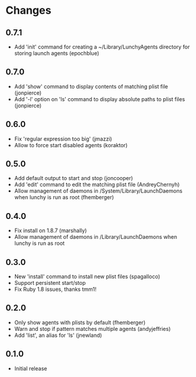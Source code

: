 Changes
================

0.7.1
----

- Add 'init' command for creating a ~/Library/LunchyAgents directory for storing launch agents (epochblue)

0.7.0
----

- Add 'show' command to display contents of matching plist file (jonpierce)
- Add '-l' option on 'ls' command to display absolute paths to plist files (jonpierce)

0.6.0
----

- Fix 'regular expression too big' (jmazzi)
- Allow to force start disabled agents (koraktor)

0.5.0
-----

- Add default output to start and stop (joncooper)
- Add 'edit' command to edit the matching plist file (AndreyChernyh)
- Allow management of daemons in /System/Library/LaunchDaemons when lunchy is run as root (fhemberger)

0.4.0
-----

- Fix install on 1.8.7 (marshally)
- Allow management of daemons in /Library/LaunchDaemons when lunchy is run as root

0.3.0
-----

- New 'install' command to install new plist files (spagalloco)
- Support persistent start/stop
- Fix Ruby 1.8 issues, thanks tmm1!

0.2.0
-----

- Only show agents with plists by default (fhemberger)
- Warn and stop if pattern matches multiple agents (andyjeffries)
- Add 'list', an alias for 'ls' (jnewland)
 
0.1.0
-----

- Initial release
